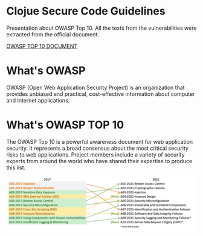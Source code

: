 # Clojue Secure Code Guidelines

Presentation about OWASP Top 10. All the texts from the vulnerabilities were extracted from the official document.

[OWASP TOP 10 DOCUMENT](https://owasp.org/www-project-top-ten/)

# What's OWASP
OWASP (Open Web Application Security Project) is an organization that provides unbiased and practical, cost-effective information about computer and Internet applications.

# What's OWASP TOP 10
The OWASP Top 10 is a powerful awareness document for web application security. It represents a broad consensus about the most critical security risks to web applications. Project members include a variety of security experts from around the world who have shared their expertise to produce this list.

![width:900px](images/top10-2017-vs-2021.png)


